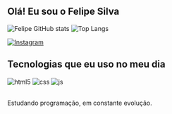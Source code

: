 ## Olá! Eu sou o Felipe Silva

![Felipe GitHub stats](https://github-readme-stats.vercel.app/api?username=felipeslv1&show_icons=true&theme=transparent)
![Top Langs](https://github-readme-stats.vercel.app/api/top-langs/?username=felipeslv1&hide_progress=true&theme=transparent)


[![Instagram](https://img.shields.io/badge/Instagram-E4405F?style=for-the-badge&logo=instagram&logoColor=white)](https://instagram.com/pfelipe.15)

## Tecnologias que eu uso no meu dia

<div style="display: inline_block">
  <img align="center" alt="html5" src="https://img.shields.io/badge/HTML5-E34F26?style=for-the-badge&logo=html5&logoColor=white" />
  <img align="center" alt="css" src="https://img.shields.io/badge/CSS3-1572B6?style=for-the-badge&logo=css3&logoColor=white" />
  <img align="center" alt="js" src="https://img.shields.io/badge/JavaScript-F7DF1E?style=for-the-badge&logo=javascript&logoColor=black" />
</div><br/>

Estudando programação, em constante evolução.
